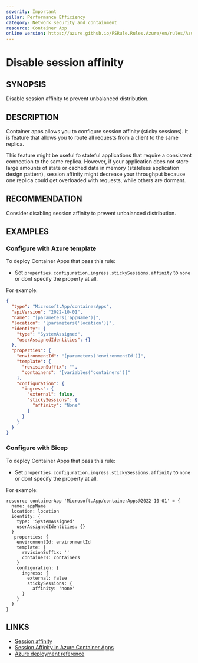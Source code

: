 ```yaml
---
severity: Important
pillar: Performance Efficiency
category: Network security and containment
resource: Container App
online version: https://azure.github.io/PSRule.Rules.Azure/en/rules/Azure.ContainerApp.DisableAffinity/
---
```


# Disable session affinity

## SYNOPSIS

Disable session affinity to prevent unbalanced distribution.

## DESCRIPTION

Container apps allows you to configure session affinity (sticky sessions). It is feature that allows you to route all requests from a client to the same replica.

This feature might be useful fo stateful applications that require a consistent connection to the same replica. However, if your application does not store large amounts of state or cached data in memory (stateless application design pattern), session affinity might decrease your throughput because one replica could get overloaded with requests, while others are dormant.

## RECOMMENDATION

Consider disabling session affinity to prevent unbalanced distribution.

## EXAMPLES

### Configure with Azure template

To deploy Container Apps that pass this rule:

- Set `properties.configuration.ingress.stickySessions.affinity` to `none` or dont specify the property at all.

For example:

```json
{
  "type": "Microsoft.App/containerApps",
  "apiVersion": "2022-10-01",
  "name": "[parameters('appName')]",
  "location": "[parameters('location')]",
  "identity": {
    "type": "SystemAssigned",
    "userAssignedIdentities": {}
  },
  "properties": {
    "environmentId": "[parameters('environmentId')]",
    "template": {
      "revisionSuffix": "",
      "containers": "[variables('containers')]"
    },
    "configuration": {
      "ingress": {
        "external": false,
        "stickySessions": {
          "affinity": "None"
        }
      }
    }
  }
}
```

### Configure with Bicep

To deploy Container Apps that pass this rule:

- Set `properties.configuration.ingress.stickySessions.affinity` to `none` or dont specify the property at all.

For example:

```bicep
resource containerApp 'Microsoft.App/containerApps@2022-10-01' = {
  name: appName
  location: location
  identity: {
    type: 'SystemAssigned'
    userAssignedIdentities: {}
  }
   properties: {
    environmentId: environmentId
    template: {
      revisionSuffix: ''
      containers: containers
    }
    configuration: {
      ingress: {
        external: false
        stickySessions: {
          affinity: 'none'
      }
    }
  }
}
```

## LINKS

- [Session affinity](https://learn.microsoft.com/azure/well-architected/scalability/design-efficiency#improve-scalability-with-session-affinity)
- [Session Affinity in Azure Container Apps](https://learn.microsoft.com/azure/container-apps/sticky-sessions)
- [Azure deployment reference](https://learn.microsoft.com/azure/templates/microsoft.app/containerapps#ingressstickysessions)
